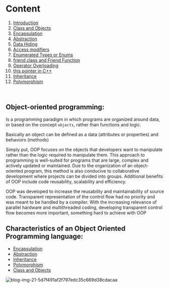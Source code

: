# Content

1. [Introduction](#Object-oriented-programming)
2. [Class and Objects](https://github.com/GergesHany/object-oriented-programming-OOP-/tree/main/Objects%20and%20classes)    
3. [Encapsulation](https://github.com/GergesHany/object-oriented-programming-OOP-/tree/main/Encapsulation)  
4. [Abstraction](https://github.com/GergesHany/object-oriented-programming-OOP-/tree/main/abstraction) 
5. [Data Hiding](https://github.com/GergesHany/object-oriented-programming-OOP-/tree/main/Data%20Hiding)
6. [Access modifiers](https://github.com/GergesHany/object-oriented-programming-OOP-/tree/main/Access%20Modifiers)
7. [Enumerated Types or Enums](https://github.com/GergesHany/object-oriented-programming-OOP-/tree/main/Enumerated%20Types%20or%20Enums)
8. [friend class and Friend Function](https://github.com/GergesHany/object-oriented-programming-OOP-/tree/main/friend%20function%20and%20friend%20class)
9. [Operator Overloading](https://github.com/GergesHany/object-oriented-programming-OOP-/tree/main/Operator%20Overloading%20in%20C%2B%2B)
10. [this pointer in C++](https://github.com/GergesHany/object-oriented-programming-OOP-/tree/main/%E2%80%98this%E2%80%99%20pointer%20in%20C%2B%2B) 
11. [Inheritance](https://github.com/GergesHany/object-oriented-programming-OOP-/tree/main/Inheritance%20in%20C%2B%2B)  
12. [Polymorphism](https://github.com/GergesHany/object-oriented-programming-OOP-/tree/main/Polymorphism)
<br> 

## Object-oriented programming:

Is a programming paradigm in which programs are organized around data, or based on the concept `objects`, rather than functions and logic.

Basically an object can be defined as a data (attributes or properties) and behaviors (methods)

Simply put, OOP focuses on the objects that developers want to manipulate rather than the logic required to manipulate them. This approach to programming is well-suited for programs that are large, complex and actively updated or maintained. Due to the organization of an object-oriented program, this method is also conducive to collaborative development where projects can be divided into groups. Additional benefits of OOP include code reusability, scalability and efficiency.

OOP was developed to increase the reusability and maintainability of source code. Transparent representation of the control flow had no priority and was meant to be handled by a compiler. With the increasing relevance of parallel hardware and multithreaded coding, developing transparent control flow becomes more important, something hard to achieve with OOP

## Characteristics of an Object Oriented Programming language:
- [Encapsulation](https://github.com/GergesHany/object-oriented-programming-OOP-/tree/main/Encapsulation)
- [Abstraction](https://github.com/GergesHany/object-oriented-programming-OOP-/tree/main/abstraction)
- [Inheritance](https://github.com/GergesHany/object-oriented-programming-OOP-/tree/main/Inheritance%20in%20C%2B%2B) 
- [Polymorphism](https://github.com/GergesHany/object-oriented-programming-OOP-/tree/main/Polymorphism)
- [Class and Objects](https://github.com/GergesHany/object-oriented-programming-OOP-/tree/main/Objects%20and%20classes)   

![blog-img-21-5d7f491af2f797edc35c669d38cdacaa](https://user-images.githubusercontent.com/105644935/213039464-b24b0005-c74c-4985-9920-1422b78891a2.svg)

